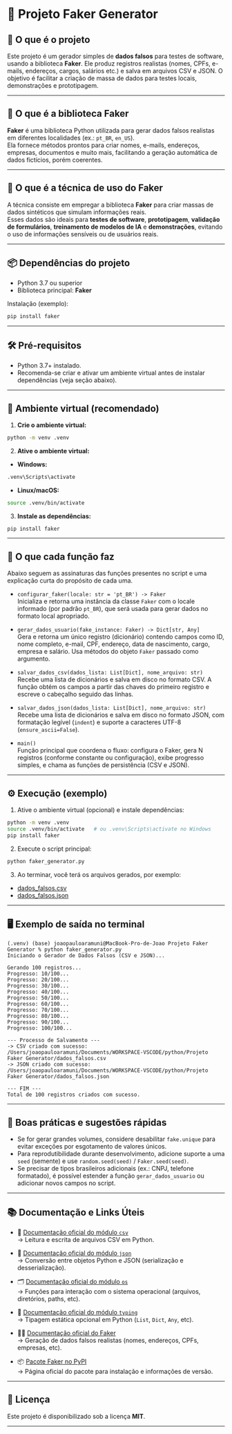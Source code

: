 # 🧪 Projeto Faker Generator

## 🚀 O que é o projeto
Este projeto é um gerador simples de **dados falsos** para testes de software, usando a biblioteca **Faker**. Ele produz registros realistas (nomes, CPFs, e-mails, endereços, cargos, salários etc.) e salva em arquivos CSV e JSON. O objetivo é facilitar a criação de massa de dados para testes locais, demonstrações e prototipagem.

---

## 🧩 O que é a biblioteca Faker
**Faker** é uma biblioteca Python utilizada para gerar dados falsos realistas em diferentes localidades (ex.: `pt_BR`, `en_US`).  
Ela fornece métodos prontos para criar nomes, e-mails, endereços, empresas, documentos e muito mais, facilitando a geração automática de dados fictícios, porém coerentes.

---

## 🧠 O que é a técnica de uso do Faker
A técnica consiste em empregar a biblioteca **Faker** para criar massas de dados sintéticos que simulam informações reais.  
Esses dados são ideais para **testes de software**, **prototipagem**, **validação de formulários**, **treinamento de modelos de IA** e **demonstrações**, evitando o uso de informações sensíveis ou de usuários reais.

---

## 📦 Dependências do projeto
- Python 3.7 ou superior
- Biblioteca principal: **Faker**

Instalação (exemplo):
```bash
pip install faker
```

---

## 🛠️ Pré-requisitos
- Python 3.7+ instalado.
- Recomenda-se criar e ativar um ambiente virtual antes de instalar dependências (veja seção abaixo).

---

## 🐍 Ambiente virtual (recomendado)
1. **Crie o ambiente virtual:**
```bash
python -m venv .venv
```

2. **Ative o ambiente virtual:**

- **Windows:**
```bash
.venv\Scripts\activate
```

- **Linux/macOS:**
```bash
source .venv/bin/activate
```

3. **Instale as dependências:**
```bash
pip install faker
```

---

## 🔎 O que cada função faz
Abaixo seguem as assinaturas das funções presentes no script e uma explicação curta do propósito de cada uma.

- `configurar_faker(locale: str = 'pt_BR') -> Faker`  
  Inicializa e retorna uma instância da classe `Faker` com o locale informado (por padrão `pt_BR`), que será usada para gerar dados no formato local apropriado.

- `gerar_dados_usuario(fake_instance: Faker) -> Dict[str, Any]`  
  Gera e retorna um único registro (dicionário) contendo campos como ID, nome completo, e-mail, CPF, endereço, data de nascimento, cargo, empresa e salário. Usa métodos do objeto `Faker` passado como argumento.

- `salvar_dados_csv(dados_lista: List[Dict], nome_arquivo: str)`  
  Recebe uma lista de dicionários e salva em disco no formato CSV. A função obtém os campos a partir das chaves do primeiro registro e escreve o cabeçalho seguido das linhas.

- `salvar_dados_json(dados_lista: List[Dict], nome_arquivo: str)`  
  Recebe uma lista de dicionários e salva em disco no formato JSON, com formatação legível (`indent`) e suporte a caracteres UTF-8 (`ensure_ascii=False`).

- `main()`  
  Função principal que coordena o fluxo: configura o Faker, gera N registros (conforme constante ou configuração), exibe progresso simples, e chama as funções de persistência (CSV e JSON).

---

## ⚙️ Execução (exemplo)
1. Ative o ambiente virtual (opcional) e instale dependências:
```bash
python -m venv .venv
source .venv/bin/activate   # ou .venv\Scripts\activate no Windows
pip install faker
```

2. Execute o script principal:
```bash
python faker_generator.py
```

3. Ao terminar, você terá os arquivos gerados, por exemplo:
- [dados_falsos.csv](https://github.com/joaopauloaramuni/python/blob/main/PROJETOS/Projeto%20Faker%20Generator/dados_falsos.csv)
- [dados_falsos.json](https://github.com/joaopauloaramuni/python/blob/main/PROJETOS/Projeto%20Faker%20Generator/dados_falsos.json)

---

## 🖥️ Exemplo de saída no terminal
```
(.venv) (base) joaopauloaramuni@MacBook-Pro-de-Joao Projeto Faker Generator % python faker_generator.py 
Iniciando o Gerador de Dados Falsos (CSV e JSON)...

Gerando 100 registros...
Progresso: 10/100...
Progresso: 20/100...
Progresso: 30/100...
Progresso: 40/100...
Progresso: 50/100...
Progresso: 60/100...
Progresso: 70/100...
Progresso: 80/100...
Progresso: 90/100...
Progresso: 100/100...

--- Processo de Salvamento ---
-> CSV criado com sucesso: /Users/joaopauloaramuni/Documents/WORKSPACE-VSCODE/python/Projeto Faker Generator/dados_falsos.csv
-> JSON criado com sucesso: /Users/joaopauloaramuni/Documents/WORKSPACE-VSCODE/python/Projeto Faker Generator/dados_falsos.json

--- FIM ---
Total de 100 registros criados com sucesso.
```

---

## 📝 Boas práticas e sugestões rápidas
- Se for gerar grandes volumes, considere desabilitar `fake.unique` para evitar exceções por esgotamento de valores únicos.  
- Para reprodutibilidade durante desenvolvimento, adicione suporte a uma `seed` (semente) e use `random.seed(seed)` / `Faker.seed(seed)`.  
- Se precisar de tipos brasileiros adicionais (ex.: CNPJ, telefone formatado), é possível estender a função `gerar_dados_usuario` ou adicionar novos campos no script.

---

## 📚 Documentação e Links Úteis

- 🧩 [Documentação oficial do módulo `csv`](https://docs.python.org/3/library/csv.html)  
  → Leitura e escrita de arquivos CSV em Python.  

- 📜 [Documentação oficial do módulo `json`](https://docs.python.org/3/library/json.html)  
  → Conversão entre objetos Python e JSON (serialização e desserialização).  

- 🗂️ [Documentação oficial do módulo `os`](https://docs.python.org/3/library/os.html)  
  → Funções para interação com o sistema operacional (arquivos, diretórios, paths, etc).  

- 🧠 [Documentação oficial do módulo `typing`](https://docs.python.org/3/library/typing.html)  
  → Tipagem estática opcional em Python (`List`, `Dict`, `Any`, etc).  

- 🧑‍💻 [Documentação oficial do Faker](https://faker.readthedocs.io/en/master/)  
  → Geração de dados falsos realistas (nomes, endereços, CPFs, empresas, etc).  

- 📦 [Pacote Faker no PyPI](https://pypi.org/project/Faker/)  
  → Página oficial do pacote para instalação e informações de versão.

---

## 🧾 Licença
Este projeto é disponibilizado sob a licença **MIT**.

---
